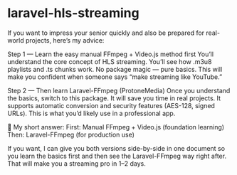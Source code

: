# laravel-hls-streaming

If you want to impress your senior quickly and also be prepared for real-world projects, here’s my advice:

Step 1 — Learn the easy manual FFmpeg + Video.js method first
You’ll understand the core concept of HLS streaming.
You’ll see how .m3u8 playlists and .ts chunks work.
No package magic — pure basics.
This will make you confident when someone says “make streaming like YouTube.”

Step 2 — Then learn Laravel-FFmpeg (ProtoneMedia)
Once you understand the basics, switch to this package.
It will save you time in real projects.
It supports automatic conversion and security features (AES-128, signed URLs).
This is what you’d likely use in a professional app.

📌 My short answer:
First: Manual FFmpeg + Video.js (foundation learning)
Then: Laravel-FFmpeg (for production use)

If you want, I can give you both versions side-by-side in one document so you learn the basics first and then see the Laravel-FFmpeg way right after. That will make you a streaming pro in 1–2 days.
